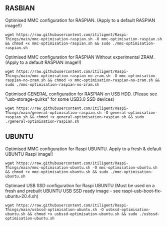 ## RASBIAN 

Optimised MMC configuration for RASPIAN. (Apply to a default RASPIAN image!!)
 
    wget https://raw.githubusercontent.com/itiligent/Raspi-Things/main/mmc-optimisation-raspian.sh -O mmc-optimisation-raspian.sh && chmod +x mmc-optimisation-raspian.sh && sudo ./mmc-optimisation-raspian.sh


Optimised MMC configuration for RASPIAN Without experimental ZRAM. (Apply to a default RASPIAN image!!) 

    wget https://raw.githubusercontent.com/itiligent/Raspi-Things/main/mmc-optimisation-raspian-no-zram.sh -O mmc-optimisation-raspian-no-zram.sh && chmod +x mmc-optimisation-raspian-no-zram.sh && sudo ./mmc-optimisation-raspian-no-zram.sh


Optimised GENERAL configuration for RASPIAN on USB HDD. (Please see "usb-storage-quirks" for some USB3.0 SSD devices)

    wget https://raw.githubusercontent.com/itiligent/Raspi-Things/main/general-optimisation-raspian.sh -O general-optimisation-raspian.sh && chmod +x general-optimisation-raspian.sh && sudo ./general-optimisation-raspian.sh


## UBUNTU

Optimised MMC configuration for Raspi UBUNTU. Apply to a fresh & default UBUNTU Raspi image!!

    wget https://raw.githubusercontent.com/itiligent/Raspi-Things/main/mmc-optimisation-ubuntu.sh -O mmc-optimisation-ubuntu.sh && chmod +x mmc-optimisation-ubuntu.sh && sudo ./mmc-optimisation-ubuntu.sh


Optimaed USB SSD configuration for Raspi UBUNTU (Must be used on a fresh and prebuilt UBUNTU USB SSD ready image - see raspi-usb-boot-fix-ubuntu-20.4.sh)

    wget https://raw.githubusercontent.com/itiligent/Raspi-Things/main/usbssd-optimisation-ubuntu.sh -O usbssd-optimisation-ubuntu.sh && chmod +x usbssd-optimisation-ubuntu.sh && sudo ./usbssd-optimisation-ubuntu.sh




